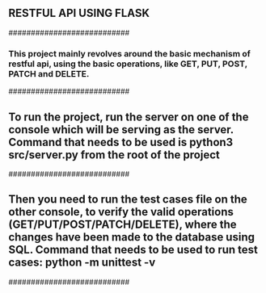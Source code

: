 ##	RESTFUL API USING FLASK
###########################

### This project mainly revolves around the basic mechanism of restful api, using the basic operations, like GET, PUT, POST, PATCH and DELETE.

###########################

## To run the project, run the server on one of the console which will be serving as the server. Command that needs to be used is python3 src/server.py from the root of the project 

###########################

## Then you need to run the test cases file on the other console, to verify the valid operations (GET/PUT/POST/PATCH/DELETE), where the changes have been made to the database using SQL. Command that needs to be used to run test cases: python -m unittest -v 

###########################